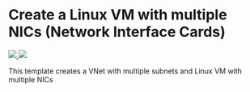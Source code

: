 # Create a Linux VM with multiple NICs (Network Interface Cards)

<a href="https://portal.azure.com/#create/Microsoft.Template/uri/https://github.com/lordkkjmix/azurevm/blob/master/azuredeploy.json" target="_blank">
    <img src="http://azuredeploy.net/deploybutton.png"/>
</a>
<a href="http://armviz.io/#/?load=https://github.com/lordkkjmix/azurevm/blob/master/azuredeploy.json" target="_blank">
    <img src="http://armviz.io/visualizebutton.png"/>
</a>

This template creates a VNet with multiple subnets and Linux VM with multiple NICs
